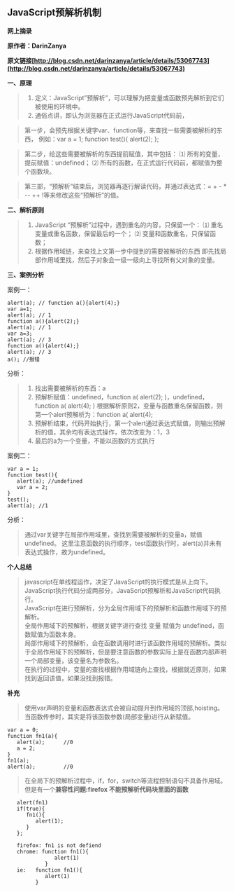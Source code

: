 ## JavaScript预解析机制

**网上摘录**

**原作者：DarinZanya**

**原文链接[http://blog.csdn.net/darinzanya/article/details/53067743](http://blog.csdn.net/darinzanya/article/details/53067743)**

**一、原理**

>1. 定义：JavaScript”预解析”，可以理解为把变量或函数预先解析到它们被使用的环境中。
>2. 通俗点讲，即认为浏览器在正式运行JavaScript代码前，

>第一步，会预先根据关键字var、function等，来查找一些需要被解析的东西，
>例如：var a = 1; function test(){ alert(2); }; 

>第二步，给这些需要被解析的东西提前赋值，其中包括：
>⑴ 所有的变量，提前赋值：undefined；
>⑵ 所有的函数，在正式运行代码前，都赋值为整个函数块。

>第三部，“预解析”结束后，浏览器再逐行解读代码，并通过表达式：= + - * -- ++ !等来修改这些“预解析”的值。

**二、解析原则**

>1. JavaScript “预解析”过程中，遇到重名的内容，只保留一个：
>⑴ 重名变量或重名函数，保留最后的一个；
>⑵ 变量和函数重名，只保留函数；
>2. 根据作用域链，来查找上文第一步中提到的需要被解析的东西
>即先找局部作用域里找，然后子对象会一级一级向上寻找所有父对象的变量。

**三、案例分析**

案例一：
```
alert(a); // function a(){alert(4);}
var a=1;
alert(a); // 1
function a(){alert(2);}
alert(a); // 1
var a=3;
alert(a); // 3
function a(){alert(4);}
alert(a); // 3
a(); //报错
```
分析：
>1. 找出需要被解析的东西：a
>2. 预解析赋值：undefined，function a( alert(2); )，undefined，function a( alert(4); )
根据解析原则2，变量与函数重名保留函数，则第一个alert预解析为：function a( alert(4);
>3. 预解析结束，代码开始执行，第一个alert通过表达式赋值，则输出预解析的值，其余均有表达式操作，依次改变为：1，3
>4. 最后的a为一个变量，不能以函数的方式执行

案例二：
```
var a = 1;
function test(){
   alert(a); //undefined 
   var a = 2;
}
test();
alert(a); //1
```
分析：
>通过var关键字在局部作用域里，查找到需要被解析的变量a，赋值undefined。
>这里注意函数的执行顺序，test函数执行时，alert(a)并未有表达式操作，故为undefined。

**个人总结**
>javascript在单线程运作，决定了JavaScript的执行模式是从上向下。</br>
>JavaScript执行代码分成两部分，JavaScript预解析和JavaScript代码执行。</br>
>JavaScript在进行预解析，分为全局作用域下的预解析和函数作用域下的预解析。</br>
>全局作用域下的预解析，根据关键字进行查找 变量 赋值为 undefined，函数赋值为函数本身。</br>
>局部作用域下的预解析，会在函数调用时进行该函数作用域的预解析。类似于全局作用域下的预解析，但是要注意函数的参数实际上是在函数内部声明一个局部变量，该变量名为参数名。</br>
>在执行的过程中，变量的查找根据作用域链向上查找，根据就近原则，如果找到返回该值，如果没找到报错。

**补充**
>使用var声明的变量和函数表达式会被自动提升到作用域的顶部,hoisting。</br>
>当函数传参时，其实是将该函数参数(局部变量)进行从新赋值。</br>
```
var a = 0;
function fn1(a){
   alert(a);      //0
   a = 2;
}
fn1(a);           
alert(a);         //0
```
>在全局下的预解析过程中，if，for，switch等流程控制语句不具备作用域。但是有一个**兼容性问题:firefox 不能预解析代码块里面的函数**
```
   alert(fn1)
   if(true){
      fn1(){
         alert(1);
      }
   };
  
   firefox: fn1 is not defiend
   chrome: function fn1(){
               alert(1)
            } 
   ie:   function fn1(){
            alert(1)
         }
```
